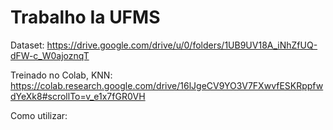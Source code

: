# Trabalho Ia UFMS

Dataset:
https://drive.google.com/drive/u/0/folders/1UB9UV18A_iNhZfUQ-dFW-c_W0ajoznqT 

Treinado no Colab, KNN:
https://colab.research.google.com/drive/16lJgeCV9YO3V7FXwvfESKRppfwdYeXk8#scrollTo=v_e1x7fGR0VH

Como utilizar:
